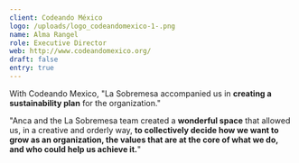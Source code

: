 ```yaml
---
client: Codeando México
logo: /uploads/logo_codeandomexico-1-.png
name: Alma Rangel
role: Executive Director
web: http://www.codeandomexico.org/
draft: false
entry: true
---
```

<!--StartFragment-->

With Codeando Mexico, "La Sobremesa accompanied us in **creating a sustainability plan** for the organization." 

"Anca and the La Sobremesa team created a **wonderful space** that allowed us, in a creative and orderly way, **to collectively decide how we want to grow as an organization, the values that are at the core of what we do, and who could help us achieve it.**"

<!--EndFragment-->